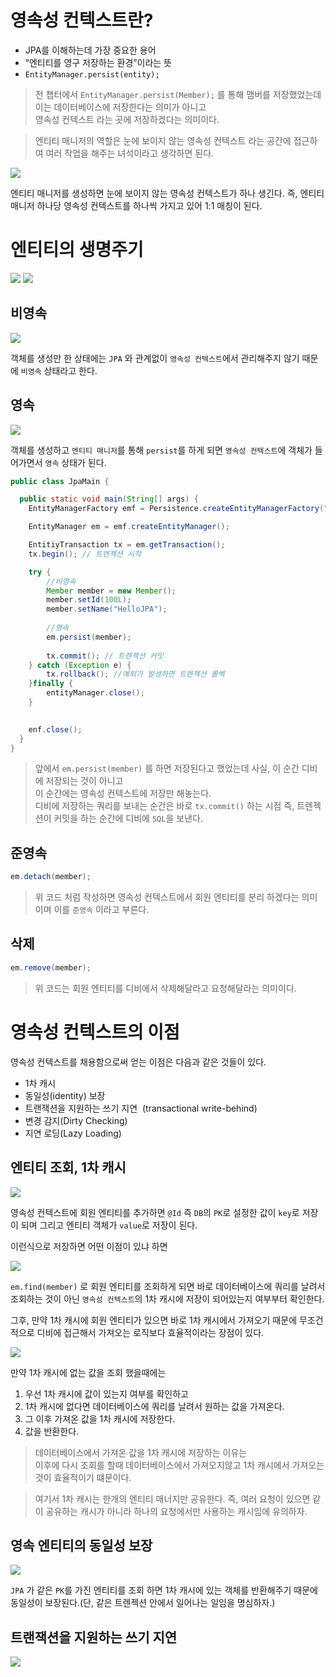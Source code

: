 # 영속성 컨텍스트란?

* JPA를 이해하는데 가장 중요한 용어
* “엔티티를 영구 저장하는 환경”이라는 뜻
* `EntityManager.persist(entity);`

> 전 챕터에서 `EntityManager.persist(Member);` 를 통해 맴버를 저장했었는데 이는 데이터베이스에 저장한다는 의미가 아니고  
> 영속성 컨텍스트 라는 곳에 저장하겠다는 의미이다.

>엔티티 매니저의 역할은 눈에 보이지 않는 영속성 컨텍스트 라는 공간에 접근하여 여러 작업을 해주는 녀석이라고 생각하면 된다.

<img src="src/data1.png">

엔티티 매니저를 생성하면 눈에 보이지 않는 영속성 컨텍스트가 하나 생긴다.
즉, 엔티티 매니저 하나당 영속성 컨텍스트를 하나씩 가지고 있어 1:1 매칭이 된다.

# 엔티티의 생명주기

<img src="src/data2.png">

<img src="src/data3.png">

## 비영속

<img src="src/data4.png">

객체를 생성만 한 상태에는 `JPA` 와 관계없이 `영속성 컨텍스트`에서 관리해주지 않기 때문에 `비영속` 상태라고 한다.


## 영속

<img src="src/data5.png">

객체를 생성하고 `엔티티 매니저`를 통해 `persist`를 하게 되면 `영속성 컨텍스트`에 객체가 들어가면서 `영속` 상태가 된다.

```java
public class JpaMain {

  public static void main(String[] args) {
    EntityManagerFactory emf = Persistence.createEntityManagerFactory("hello");

    EntityManager em = emf.createEntityManager();

    EntitiyTransaction tx = em.getTransaction();
    tx.begin(); // 트렌젝션 시작

    try {
        //비영속
        Member member = new Member();
        member.setId(100L);
        member.setName("HelloJPA");
  
        //영속
        em.persist(member);
  
        tx.commit(); // 트렌젝션 커밋
    } catch (Exception e) {
        tx.rollback(); //예외가 발생하면 트렌젝션 롤벡
    }finally {
        entityManager.close();
    }
    

    enf.close();
  }
}
```

> 앞에서 `em.persist(member)` 를 하면 저장된다고 했었는데 사실, 이 순간 디비에 저장되는 것이 아니고  
>이 순간에는 영속성 컨텍스트에 저장만 해놓는다.   
> 디비에 저장하는 쿼리를 보내는 순간은 바로 `tx.commit()`  하는 시점 즉, 트렌젝션이 커밋을 하는 순간에 디비에 `SQL`을 보낸다.


## 준영속

```java
em.detach(member);
```

>위 코드 처럼 작성하면 영속성 컨텍스트에서 회원 엔티티를 분리 하겠다는 의미이며 이를 `준영속` 이라고 부른다.


## 삭제

```java
em.remove(member);
```

>위 코드는 회원 엔티티를 디비에서 삭제해달라고 요청해달라는 의미이다.


# 영속성 컨텍스트의 이점

영속성 컨텍스트를 채용함으로써 얻는 이점은 다음과 같은 것들이 있다.
* 1차 캐시
* 동일성(identity) 보장
* 트랜잭션을 지원하는 쓰기 지연  (transactional write-behind)
* 변경 감지(Dirty Checking)
* 지연 로딩(Lazy Loading)



## 엔티티 조회, 1차 캐시

<img src="src/data6.png">

영속성 컨텍스트에 회원 엔티티를 추가하면 `@Id` 즉 `DB`의 `PK`로 설정한 값이 `key`로 저장이 되며
그리고 엔티티 객체가 `value`로 저장이 된다.

이런식으로 저장하면 어떤 이점이 있냐 하면

<img src="src/data7.png">

`em.find(member)` 로 회원 엔티티를 조회하게 되면
바로 데이터베이스에 쿼리를 날려서 조회하는 것이 아닌 `영속성 컨텍스트`의 1차 캐시에 저장이 되어있는지
여부부터 확인한다.

그후, 만약 1차 캐시에 회원 엔티티가 있으면 바로 1차 캐시에서 가져오기 때문에 
무조건적으로 디비에 접근해서 가져오는 로직보다 효율적이라는 장점이 있다.

<img src="src/data8.png">

만약 1차 캐시에 없는 값을 조회 했을때에는 
1. 우선 1차 캐시에 값이 있는지 여부를 확인하고
2. 1차 캐시에 없다면 데이터베이스에 쿼리를 날려서 원하는 값을 가져온다.
3. 그 이후 가져온 값을 1차 캐시에 저장한다.
4. 값을 반환한다.

>데이터베이스에서 가져온 값을 1차 캐시에 저장하는 이유는   
> 이후에 다시 조회를 할때 데이터베이스에서 가져오지않고 1차 캐시에서 가져오는 것이 효율적이기 떄문이다.

> 여기서 1차 캐시는 한개의 엔티티 매너지만 공유한다. 즉, 여러 요청이 있으면 같이 공유하는 캐시가 아니라
> 하나의 요청에서만 사용하는 캐시임에 유의하자.

## 영속 엔티티의 동일성 보장

<img src="src/data9.png">

`JPA` 가 같은 `PK`를 가진 엔티티를 조회 하면 1차 캐시에 있는 객체를 반환해주기 때문에
동일성이 보장된다.(단, 같은 트렌젝션 안에서 일어나는 일임을 명심하자.)

## 트랜잭션을 지원하는 쓰기 지연

<img src="src/data10.png">



